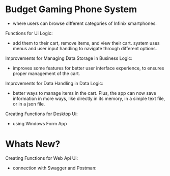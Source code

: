 # Budget Gaming Phone System
 - where users can browse different categories of Infinix smartphones.

Functions for Ui Logic:
- add them to their cart, remove items, and view their cart. system uses menus and user input handling to navigate through different options.

Improvements for Managing Data Storage in Business Logic:
 - improves some features for better user interface experience, to ensures proper management of the cart.

Improvements for Data Handling in Data Logic:
 - better ways to manage items in the cart. Plus, the app can now save information in more ways, like directly in its memory, in a simple text file, or in a json file.

Creating Functions for Desktop Ui:
 - using Windows Form App

# Whats New?

Creating Functions for Web Api Ui:
- connection with Swagger and Postman:
